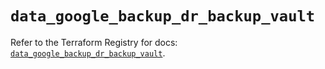 # `data_google_backup_dr_backup_vault`

Refer to the Terraform Registry for docs: [`data_google_backup_dr_backup_vault`](https://registry.terraform.io/providers/hashicorp/google/6.34.0/docs/data-sources/backup_dr_backup_vault).
